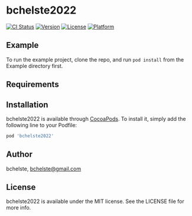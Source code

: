 # bchelste2022

[![CI Status](https://img.shields.io/travis/bchelste/bchelste2022.svg?style=flat)](https://travis-ci.org/bchelste/bchelste2022)
[![Version](https://img.shields.io/cocoapods/v/bchelste2022.svg?style=flat)](https://cocoapods.org/pods/bchelste2022)
[![License](https://img.shields.io/cocoapods/l/bchelste2022.svg?style=flat)](https://cocoapods.org/pods/bchelste2022)
[![Platform](https://img.shields.io/cocoapods/p/bchelste2022.svg?style=flat)](https://cocoapods.org/pods/bchelste2022)

## Example

To run the example project, clone the repo, and run `pod install` from the Example directory first.

## Requirements

## Installation

bchelste2022 is available through [CocoaPods](https://cocoapods.org). To install
it, simply add the following line to your Podfile:

```ruby
pod 'bchelste2022'
```

## Author

bchelste, bchelste@gmail.com

## License

bchelste2022 is available under the MIT license. See the LICENSE file for more info.
